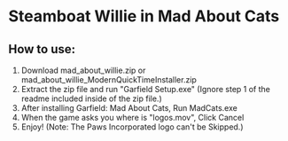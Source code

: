 # Steamboat Willie in Mad About Cats

## How to use:

1. Download mad_about_willie.zip or mad_about_willie_ModernQuickTimeInstaller.zip
2. Extract the zip file and run "Garfield Setup.exe" (Ignore step 1 of the readme included inside of the zip file.)
3. After installing Garfield: Mad About Cats, Run MadCats.exe
4. When the game asks you where is "logos.mov", Click Cancel
5. Enjoy! (Note: The Paws Incorporated logo can't be Skipped.)
